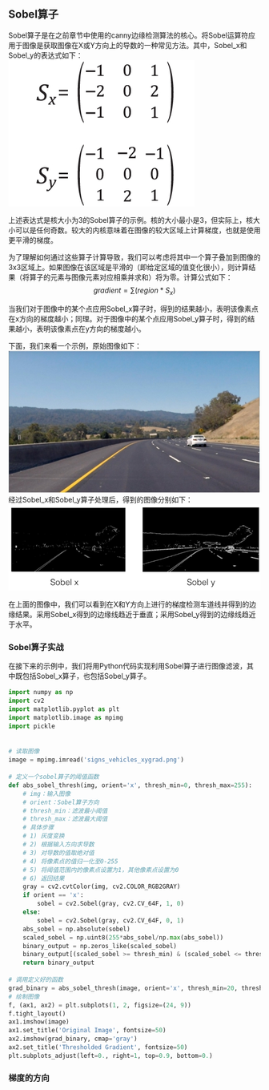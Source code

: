 ## Sobel算子

Sobel算子是在之前章节中使用的canny边缘检测算法的核心。将Sobel运算符应用于图像是获取图像在X或Y方向上的导数的一种常见方法。其中，Sobel_x和Sobel_y的表达式如下：
![Sobel](/assets/55.jpg)

上述表达式是核大小为3的Sobel算子的示例。核的大小最小是3，但实际上，核大小可以是任何奇数。较大的内核意味着在图像的较大区域上计算梯度，也就是使用更平滑的梯度。

为了理解如何通过这些算子计算导致，我们可以考虑将其中一个算子叠加到图像的3x3区域上。如果图像在该区域是平滑的（即给定区域的值变化很小），则计算结果（将算子的元素与图像元素对应相乘并求和）将为零。计算公式如下：
$$
gradient = \sum(region * S_x)
$$

当我们对于图像中的某个点应用Sobel_x算子时，得到的结果越小，表明该像素点在x方向的梯度越小；同理。对于图像中的某个点应用Sobel_y算子时，得到的结果越小，表明该像素点在y方向的梯度越小。

下面，我们来看一个示例，原始图像如下：
![](/assets/56.jpg)
经过Sobel_x和Sobel_y算子处理后，得到的图像分别如下：
![](/assets/57.jpg)

在上面的图像中，我们可以看到在X和Y方向上进行的梯度检测车道线并得到的边缘结果。采用Sobel_x得到的边缘线趋近于垂直；采用Sobel_y得到的边缘线趋近于水平。

### Sobel算子实战

在接下来的示例中，我们将用Python代码实现利用Sobel算子进行图像滤波，其中既包括Sobel_x算子，也包括Sobel_y算子。

```python
import numpy as np
import cv2
import matplotlib.pyplot as plt
import matplotlib.image as mpimg
import pickle


# 读取图像
image = mpimg.imread('signs_vehicles_xygrad.png')

# 定义一个sobel算子的阈值函数
def abs_sobel_thresh(img, orient='x', thresh_min=0, thresh_max=255):
    # img：输入图像
    # orient：Sobel算子方向
    # thresh_min：滤波最小阈值
    # thresh_max：滤波最大阈值
    # 具体步骤
    # 1) 灰度变换
    # 2) 根据输入方向求导数
    # 3) 对导数的值取绝对值
    # 4) 将像素点的值归一化至0-255
    # 5) 将阈值范围内的像素点设置为1，其他像素点设置为0
    # 6) 返回结果
    gray = cv2.cvtColor(img, cv2.COLOR_RGB2GRAY)
    if orient == 'x':
        sobel = cv2.Sobel(gray, cv2.CV_64F, 1, 0)
    else:
        sobel = cv2.Sobel(gray, cv2.CV_64F, 0, 1)
    abs_sobel = np.absolute(sobel)
    scaled_sobel = np.uint8(255*abs_sobel/np.max(abs_sobel))
    binary_output = np.zeros_like(scaled_sobel)
    binary_output[(scaled_sobel >= thresh_min) & (scaled_sobel <= thresh_max)] = 1
    return binary_output

# 调用定义好的函数
grad_binary = abs_sobel_thresh(image, orient='x', thresh_min=20, thresh_max=100)
# 绘制图像
f, (ax1, ax2) = plt.subplots(1, 2, figsize=(24, 9))
f.tight_layout()
ax1.imshow(image)
ax1.set_title('Original Image', fontsize=50)
ax2.imshow(grad_binary, cmap='gray')
ax2.set_title('Thresholded Gradient', fontsize=50)
plt.subplots_adjust(left=0., right=1, top=0.9, bottom=0.)
```

### 梯度的方向



























